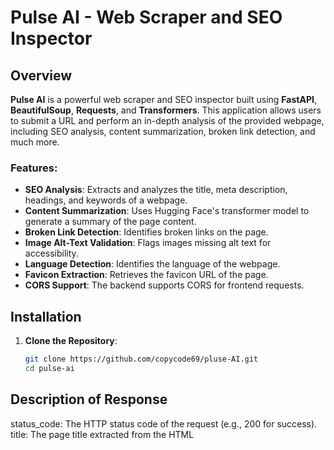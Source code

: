 # Pulse AI - Web Scraper and SEO Inspector

## Overview

**Pulse AI** is a powerful web scraper and SEO inspector built using **FastAPI**, **BeautifulSoup**, **Requests**, and **Transformers**. This application allows users to submit a URL and perform an in-depth analysis of the provided webpage, including SEO analysis, content summarization, broken link detection, and much more.

### Features:
- **SEO Analysis**: Extracts and analyzes the title, meta description, headings, and keywords of a webpage.
- **Content Summarization**: Uses Hugging Face's transformer model to generate a summary of the page content.
- **Broken Link Detection**: Identifies broken links on the page.
- **Image Alt-Text Validation**: Flags images missing alt text for accessibility.
- **Language Detection**: Identifies the language of the webpage.
- **Favicon Extraction**: Retrieves the favicon URL of the page.
- **CORS Support**: The backend supports CORS for frontend requests.

## Installation

1. **Clone the Repository**:
   ```bash
   git clone https://github.com/copycode69/pluse-AI.git
   cd pulse-ai

## Description of Response 
status_code: The HTTP status code of the request (e.g., 200 for success).
title: The page title extracted from the HTML <title> tag.
meta_description: The meta description of the page, if available.
language: The language of the webpage (e.g., en for English).
favicon: The URL of the website's favicon.
headings: A dictionary containing all the headings (h1 to h6) found on the page.
links: A list of all the links (href attributes) found on the page.
images: A list of all the images (src attributes) found on the page.
word_count: The total word count of the page content.
meta_keywords: The meta keywords of the page, if available.
summary: A summarized version of the page content using the Hugging Face model.
broken_links: A list of broken links on the page (if any).
seo_score: A calculated score based on various SEO metrics (e.g., title length, meta description length, headings count).
image_issues: A list of issues related to images (e.g., missing alt text).
Technologies Used
FastAPI: A high-performance web framework for building APIs with Python 3.8+.
BeautifulSoup: A Python library for parsing HTML and XML documents.
Requests: A simple HTTP library for making requests to webpages.
Hugging Face Transformers: A Python package for state-of-the-art NLP models like GPT-2 and BERT.
Pydantic: A data validation library used to parse and validate API request bodies.
SEO Score Calculation
The SEO score is a calculated value based on several factors:

Length of the meta description
Length of the title
Word count on the page
Number of headings (h1 - h6)
Issues with images (missing alt-text)
The score is returned as part of the inspection results.

Development
To contribute or modify this project:

Fork the repository.
Create a new branch (git checkout -b feature-branch).
Make your changes.
Push to your forked repository (git push origin feature-branch).
Open a pull request.
License
This project is licensed under the MIT License - see the LICENSE file for details.

 ## Acknowledgments 
Hugging Face: For providing powerful NLP models.
BeautifulSoup and Requests: For excellent HTML parsing and HTTP handling.
FastAPI: For creating high-performance APIs with ease.